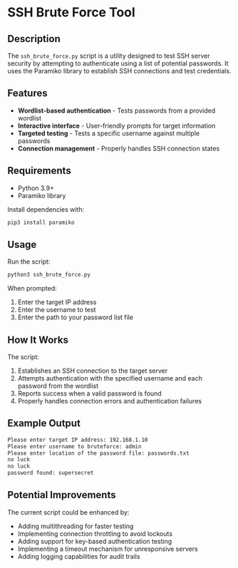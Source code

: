 # SSH Brute Force Tool

## Description

The `ssh_brute_force.py` script is a utility designed to test SSH server security by attempting to authenticate using a list of potential passwords. It uses the Paramiko library to establish SSH connections and test credentials.

## Features

- **Wordlist-based authentication** - Tests passwords from a provided wordlist
- **Interactive interface** - User-friendly prompts for target information
- **Targeted testing** - Tests a specific username against multiple passwords
- **Connection management** - Properly handles SSH connection states

## Requirements

- Python 3.9+
- Paramiko library

Install dependencies with:

```bash
pip3 install paramiko
```

## Usage

Run the script:

```bash
python3 ssh_brute_force.py
```

When prompted:

1. Enter the target IP address
1. Enter the username to test
1. Enter the path to your password list file

## How It Works

The script:

1. Establishes an SSH connection to the target server
1. Attempts authentication with the specified username and each password from the wordlist
1. Reports success when a valid password is found
1. Properly handles connection errors and authentication failures

## Example Output

```bash
Please enter target IP address: 192.168.1.10
Please enter username to bruteforce: admin
Please enter location of the password file: passwords.txt
no luck
no luck
password found: supersecret
```

## Potential Improvements

The current script could be enhanced by:

- Adding multithreading for faster testing
- Implementing connection throttling to avoid lockouts
- Adding support for key-based authentication testing
- Implementing a timeout mechanism for unresponsive servers
- Adding logging capabilities for audit trails
